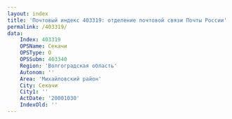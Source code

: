 ```yaml
---
layout: index
title: 'Почтовый индекс 403319: отделение почтовой связи Почты России'
permalink: /403319/
data:
    Index: 403319
    OPSName: Секачи
    OPSType: О
    OPSSubm: 403340
    Region: 'Волгоградская область'
    Autonom: ''
    Area: 'Михайловский район'
    City: Секачи
    City1: ''
    ActDate: '20001030'
    IndexOld: ''
---
```

